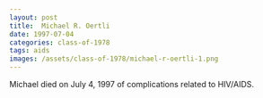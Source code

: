 ```yaml
---
layout: post
title:  Michael R. Oertli
date: 1997-07-04
categories: class-of-1978
tags: aids
images: /assets/class-of-1978/michael-r-oertli-1.png
---
```

Michael died on July 4, 1997 of complications related to HIV/AIDS.
